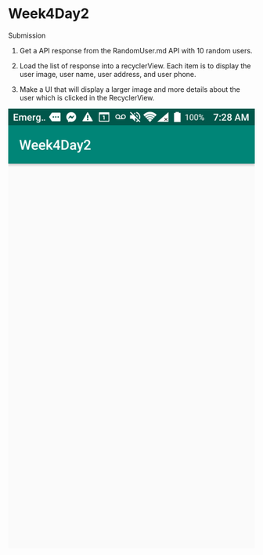 # Week4Day2
Submission

1. Get a API response from the RandomUser.md API with 10 random users.

2. Load the list of response into a recyclerView. Each item is to display the user image, user name, user address,
and user phone.

3. Make a UI that will display a larger image and more details about the user which is clicked in the RecyclerView.



![](Pic/PicOne.png)
